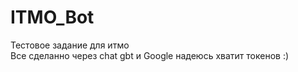 # ITMO_Bot
Тестовое задание для итмо \
Все сделанно через chat gbt и Google
надеюсь хватит токенов :) 
